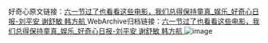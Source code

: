 好奇心原文链接：[六一节过了也看看这些电影，我们总得保持童真_娱乐_好奇心日报-刘平安 谢舒敏 韩方航 ](https://www.qdaily.com/articles/10275.html)
WebArchive归档链接：[六一节过了也看看这些电影，我们总得保持童真_娱乐_好奇心日报-刘平安 谢舒敏 韩方航 ](http://web.archive.org/web/20190623155949/https://www.qdaily.com/articles/10275.html)
![image](http://ww3.sinaimg.cn/large/007d5XDply1g3vvwdczhej30u0av8hdu)